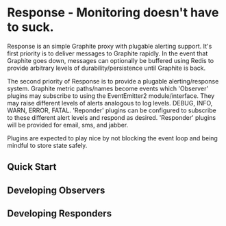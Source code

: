 # Response - Monitoring doesn't have to suck.

Response is an simple Graphite proxy with plugable alerting support. It's first priority is to deliver messages to Graphite rapidly. In the event that Graphite goes down, messages can optionally be buffered using Redis to provide arbitrary levels of durability/persistence until Graphite is back.

The second priority of Response is to provide a plugable alerting/response system. Graphite metric paths/names become events which 'Observer' plugins may subscribe to using the EventEmitter2 module/interface. They may raise different levels of alerts analogous to log levels. DEBUG, INFO, WARN, ERROR, FATAL. 'Reponder' plugins can be configured to subscribe to these different alert levels and respond as desired. 'Responder' plugins will be provided for email, sms, and jabber.

Plugins are expected to play nice by not blocking the event loop and being mindful to store state safely. 


## Quick Start


## Developing Observers


## Developing Responders


